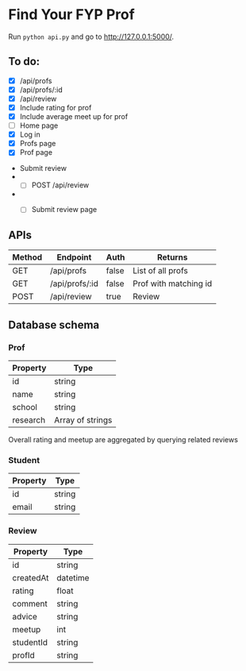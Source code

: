 # Find Your FYP Prof

Run `python api.py` and go to http://127.0.0.1:5000/.

## To do:
- [x] /api/profs
- [x] /api/profs/:id
- [x] /api/review
- [x] Include rating for prof
- [x] Include average meet up for prof
- [ ] Home page
- [x] Log in
- [x] Profs page
- [x] Prof page
- Submit review
- - [ ] POST /api/review
- - [ ] Submit review page


## APIs

| Method | Endpoint           | Auth  | Returns                 |
|--------|--------------------|-------|-------------------------|
| GET    | /api/profs         | false | List of all profs       |
| GET    | /api/profs/:id     | false | Prof with matching id   |
| POST   | /api/review        | true  | Review                  |

## Database schema

### Prof

| Property | Type             |
|----------|------------------|
| id       | string           |
| name     | string           |
| school   | string           |
| research | Array of strings |

Overall rating and meetup are aggregated by querying related reviews

### Student

| Property | Type             |
|----------|------------------|
| id       | string           |
| email    | string           |

### Review

| Property  | Type             |
|-----------|------------------|
| id        | string           |
| createdAt | datetime         |
| rating    | float            |
| comment   | string           |
| advice    | string           |
| meetup    | int              |
| studentId | string           |
| profId    | string           |

